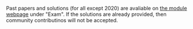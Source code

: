 Past papers and solutions (for all except 2020) are avaliable on [the module webpage](https://warwick.ac.uk/fac/sci/dcs/teaching/material/cs263) under "Exam".
If the solutions are already provided, then community contributinos will not be accepted.
